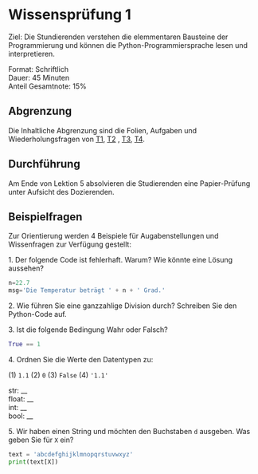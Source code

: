 # Wissensprüfung 1

Ziel: Die Stundierenden verstehen die elemmentaren Bausteine der Programmierung und können die Python-Programmiersprache lesen und interpretieren.

Format: Schriftlich\
Dauer: 45 Minuten\
Anteil Gesamtnote: 15%

## Abgrenzung

Die Inhaltliche Abgrenzung sind die Folien, Aufgaben und Wiederholungsfragen von [T1](topic-1/README.md), [T2](topic-2/README.md) ,  [T3](topic-3/README.md), [T4](topic-4/README.md).

## Durchführung

Am Ende von Lektion 5 absolvieren die Studierenden eine Papier-Prüfung unter Aufsicht des Dozierenden.

## Beispielfragen

Zur Orientierung werden 4 Beispiele für Augabenstellungen und Wissenfragen zur Verfügung gestellt:

1\. Der folgende Code ist fehlerhaft. Warum? Wie könnte eine Lösung aussehen?

```python
n=22.7
msg='Die Temperatur beträgt ' + n + ' Grad.'
```

2\. Wie führen Sie eine ganzzahlige Division durch? Schreiben Sie den Python-Code auf.

3\. Ist die folgende Bedingung Wahr oder Falsch?

```python
True == 1
```

4\. Ordnen Sie die Werte den Datentypen zu:

(1) `1.1` (2) `0` (3) `False` (4) `'1.1'`

str: \_\_\
float:  \_\_\
int:  \_\_\
bool:  \_\_

5\. Wir haben einen String und möchten den Buchstaben `d` ausgeben. Was geben Sie für `X` ein?

```python
text = 'abcdefghijklmnopqrstuvwxyz'
print(text[X])
```
